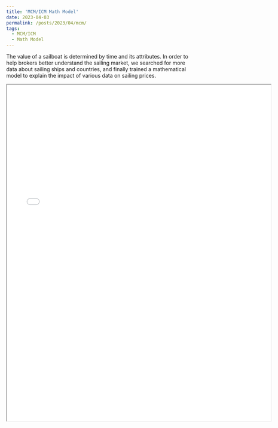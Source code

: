 ```yaml
---
title: 'MCM/ICM Math Model'
date: 2023-04-03
permalink: /posts/2023/04/mcm/
tags:
  - MCM/ICM
  - Math Model
---
```


The value of a sailboat is determined by time and its attributes. In order to help brokers better understand the sailing market, we searched for more data about sailing ships and countries, and finally trained a mathematical model to explain the impact of various data on sailing prices.

<iframe src="/images/math_model.pdf" width="140%" height="900px"></iframe>

